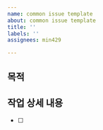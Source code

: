 ```yaml
---
name: common issue template
about: common issue template
title: ''
labels: ''
assignees: min429

---
```


## 목적
> 
## 작업 상세 내용
- [ ]
